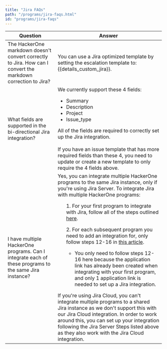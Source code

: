 ```yaml
---
title: "Jira FAQs"
path: "/programs/jira-faqs.html"
id: "programs/jira-faqs"
---
```


Question | Answer
-------- | ------
The HackerOne markdown doesn't convert correctly to Jira. How can I convert the markdown correction to Jira? | You can use a Jira optimized template by setting the escalation template to: {{details_custom_jira}}.
What fields are supported in the bi-directional Jira integration? | We currently support these 4 fields:<br><ul><li>Summary</li><li> Description</li><li>Project</li><li>Issue_type</li></ul>All of the fields are required to correctly set up the Jira integration.<br><br>If you have an issue template that has more required fields than these 4, you need to update or create a new template to only require the 4 fields above.</br> 
I have multiple HackerOne programs. Can I integrate each of these programs to the same Jira instance? | Yes, you can integrate multiple HackerOne programs to the same Jira instance, only if you're using Jira Server. To integrate Jira with multiple HackerOne programs:<ul>1. For your first program to integrate with Jira, follow all of the steps outlined [here](jira-server.html).</ul><ul>2. For each subsequent program you need to add an integration for, only follow steps 12-16 in [this article](jira-server.html).<ul><li>You only need to follow steps 12-16 here because the application link has already been created when integrating with your first program, and only 1 application link is needed to set up a Jira integration.</li></ul></ul>If you're using Jira Cloud, you can't integrate multiple programs to a shared Jira instance as we don't support this with our Jira Cloud integration. In order to work around this, you can set up your integration following the Jira Server Steps listed above as they also work with the Jira Cloud integration. 
